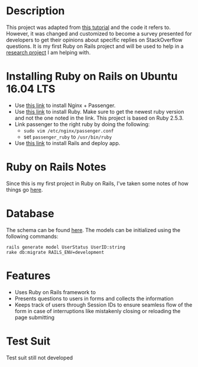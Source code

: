 # Description
This project was adapted from [this tutorial](https://iridakos.com/tutorials/2013/12/07/creating-a-simple-todo-part-1.html) and the code it refers to. However, it was changed and customized to become a survey presented for developers to get their opinions about specific replies on StackOverflow questions. It is my first Ruby on Rails project and will be used to help in a [research project](https://sarahnadi.org/smr/var-c++/) I am helping with.

# Installing Ruby on Rails on Ubuntu 16.04 LTS
* Use [this link](https://www.phusionpassenger.com/library/install/nginx/install/oss/xenial/) to install Nginx + Passenger.
* Use [this link](https://www.digitalocean.com/community/tutorials/how-to-deploy-a-rails-app-with-passenger-and-nginx-on-ubuntu-14-04#step-four-—-install-ruby) to install Ruby. Make sure to get the newest ruby version and not the one noted in the link. This project is based on Ruby 2.5.3.
* Link passenger to the right ruby by doing the following:
	* `sudo vim /etc/nginx/passenger.conf`
	* set `passenger_ruby` to `/usr/bin/ruby`
* Use [this link](https://www.digitalocean.com/community/tutorials/how-to-deploy-a-rails-app-with-passenger-and-nginx-on-ubuntu-14-04#step-seven-—-deploy) to install Rails and deploy app.

# Ruby on Rails Notes
Since this is my first project in Ruby on Rails, I've taken some notes of how things go [here](https://github.com/samasri/DevelopersSurvey/blob/master/doc/RubyOnRailsNotes.md).

# Database
The schema can be found [here](https://github.com/samasri/DevelopersSurvey/blob/master/doc/Database.png). The models can be initialized using the following commands:
```
rails generate model UserStatus UserID:string
rake db:migrate RAILS_ENV=development
```

# Features
* Uses Ruby on Rails framework to 
* Presents questions to users in forms and collects the information
* Keeps track of users through Session IDs to ensure seamless flow of the form in case of interruptions like mistakenly closing or reloading the page submitting

# Test Suit
Test suit still not developed